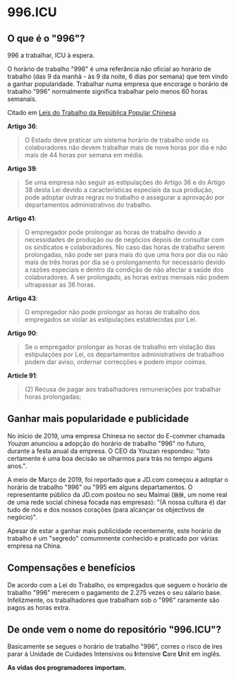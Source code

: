 996.ICU
===

## O que é o "996"?
996 a trabalhar, ICU à espera.

O horário de trabalho "996" é uma referância não oficial  ao horário de trabalho (das 9 da manhã - às 9 da noite, 6 dias por semana) que tem vindo a ganhar popularidade.
Trabalhar numa empresa que encorage o horário de trabalho "996" normalmente significa trabalhar pelo menos 60 horas semanais.

Citado em [Leis do Trabalho da República Popular Chinesa](http://www.china.org.cn/living_in_china/abc/2009-07/15/content_18140508.htm)

**Artigo 36**:  
> O Estado deve praticar um sistema horário de trabalho onde os colaboradores não devem trabalhar mais de nove horas por dia e não mais de 44 horas por semana em média.

**Artigo 39**:  
> Se uma empresa não seguir as estipulações do Artigo 36 e do Artigo 38 desta Lei devido a características especiais da sua produção, pode adoptar outras regras no trabalho e assegurar a aprovação por departamentos administrativos do trabalho.

**Artigo 41**:  
> O empregador pode prolongar as horas de trabalho devido a necessidades de produção ou de negócios depois de consultar com os sindicatos e colaboradores. No caso das horas de trabalho serem prolongadas, não pode ser para mais do que uma hora por dia ou não mais de três horas por dia se o prolongamento for necessário devido a razões especiais e dentro da condição de não afectar a saúde dos colaboradores. A ser prolongado, as horas extras mensais não podem ultrapassar as 36 horas.

**Artigo 43**:  
> O empregador não pode prolongar as horas de trabalho dos empregados se violar as estipulações establecidas por Lei.

**Artigo 90**:  

> Se o empregador prolongar as horas de trabalho em violação das estipulações por Lei, os departamentos administrativos de trabalhoo podem dar aviso, ordernar correcções e podem impor coimas.  

**Article 91**:
> (2) Recusa de pagar aos trabalhadores remunerações por trabalhar horas prolongadas;

## Ganhar mais popularidade e publicidade

No início de 2019, uma empresa Chinesa no sector do E-commer chamada _Youzan_ anunciou a adopção do horário de trabalho "996" no futuro, durante a festa anual da empresa. O CEO da Youzan respondeu: "Isto certamente é uma boa decisão se olharmos para trás no tempo alguns anos.".

A meio de Março de 2019, foi reportado que a JD.com começou a adoptar o horário de trabalho "996" ou "995 em alguns departamentos. O representante público da JD.com postou no seu Maimai (`脉脉`, um nome real de uma rede social chinesa focada nas empresas): "(A nossa cultura é) dar tudo de nós e dos nossos corações (para alcançar os objectivos de negócio)".

Apesar de estar a ganhar mais publicidade recentemente, este horário de trabalho é um "segredo" comummente conhecido e praticado por várias empresa na China.

## Compensações e benefícios

De acordo com a Lei do Trabalho, os empregados que seguem o horário de trabalho "996" merecem o pagamento de 2.275 vezes o seu sálario base. Infelizmente, os trabalhadores que trabalham sob o "996" raramente são pagos as horas extra.

## De onde vem o nome do repositório "996.ICU"?

Basicamente se segues o horário de trabalho "996", corres o risco de ires parar à Unidade de Cuidades Intensivos ou **I**ntensive **C**are **U**nit em inglês.

__As vidas dos programadores importam.__
